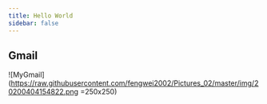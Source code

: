 ```yaml
---
title: Hello World
sidebar: false
---
```


## Gmail

![MyGmail](https://raw.githubusercontent.com/fengwei2002/Pictures_02/master/img/20200404154822.png =250x250)

